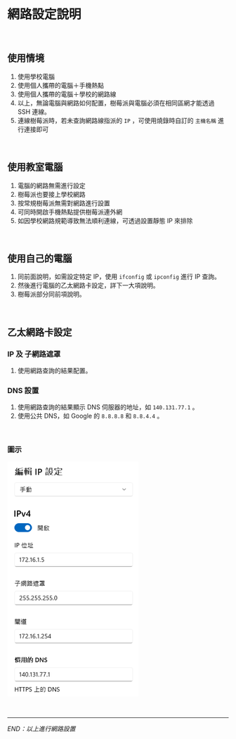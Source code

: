 # 網路設定說明

</br>

## 使用情境
1. 使用學校電腦
2. 使用個人攜帶的電腦＋手機熱點
3. 使用個人攜帶的電腦＋學校的網路線
4. 以上，無論電腦與網路如何配置，樹莓派與電腦必須在相同區網才能透過 SSH 連線。
5. 連線樹莓派時，若未查詢網路線指派的 `IP` ，可使用燒錄時自訂的 `主機名稱` 進行連接即可

</br>

## 使用教室電腦

1. 電腦的網路無需進行設定
2. 樹莓派也要接上學校網路
3. 按常規樹莓派無需對網路進行設置
4. 可同時開啟手機熱點提供樹莓派連外網
5. 如因學校網路規範導致無法順利連線，可透過設置靜態 IP 來排除


</br>

## 使用自己的電腦

1. 同前面說明，如需設定特定 IP，使用 `ifconfig` 或 `ipconfig` 進行 IP 查詢。
2. 然後進行電腦的乙太網路卡設定，詳下一大項說明。
3. 樹莓派部分同前項說明。

</br>


## 乙太網路卡設定

### IP 及 子網路遮罩
1. 使用網路查詢的結果配置。
### DNS 設置
1. 使用網路查詢的結果顯示 DNS 伺服器的地址，如 `140.131.77.1` 。
2. 使用公共 DNS，如 Google 的 `8.8.8.8` 和 `8.8.4.4` 。

</br>

### 圖示

![DNS](images/DNS.png)

</br>

---

_END：以上進行網路設置_
